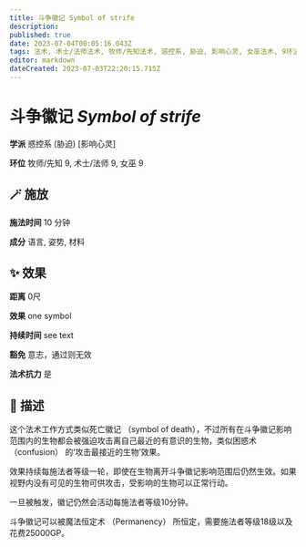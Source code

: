 ```yaml
---
title: 斗争徽记 Symbol of strife
description: 
published: true
date: 2023-07-04T00:05:16.043Z
tags: 法术, 术士/法师法术, 牧师/先知法术, 惑控系, 胁迫, 影响心灵, 女巫法术, 9环法术
editor: markdown
dateCreated: 2023-07-03T22:20:15.715Z
---
```


# **斗争徽记** *Symbol of strife*

**学派** 惑控系 (胁迫) \[影响心灵\] 

**环位** 牧师/先知 9, 术士/法师 9, 女巫 9

## 🪄 施放

**施法时间** 10 分钟

**成分** 语言, 姿势, 材料

## ✨ 效果  

**距离** 0尺 

**效果** one symbol 

**持续时间** see text 

**豁免** 意志，通过则无效

**法术抗力** 是

## 📖 描述

这个法术工作方式类似死亡徽记 （symbol of death），不过所有在斗争徽记影响范围内的生物都会被强迫攻击离自己最近的有意识的生物，类似困惑术 （confusion） 的‘攻击最接近的生物’效果。

效果持续每施法者等级一轮，即使在生物离开斗争徽记影响范围后仍然生效。如果视野内没有可见的生物可供攻击，受影响的生物可以正常行动。

一旦被触发，徽记仍然会活动每施法者等级10分钟。

斗争徽记可以被魔法恒定术 （Permanency） 所恒定，需要施法者等级18级以及花费25000GP。
    